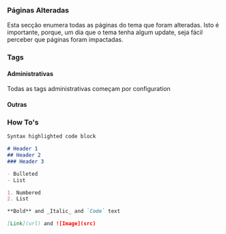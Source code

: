 


### Páginas Alteradas
Esta secção enumera todas as páginas do tema que foram alteradas. 
Isto é importante, porque, um dia que o tema tenha algum update, seja fácil perceber que páginas foram impactadas.


### Tags
#### Administrativas 
Todas as tags administrativas começam por configuration


#### Outras


### How To's





```markdown
Syntax highlighted code block

# Header 1
## Header 2
### Header 3

- Bulleted
- List

1. Numbered
2. List

**Bold** and _Italic_ and `Code` text

[Link](url) and ![Image](src)
```
